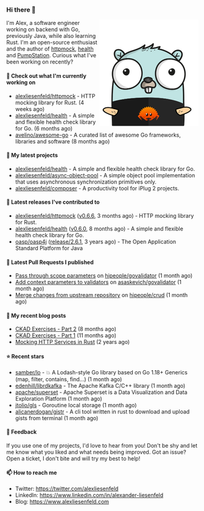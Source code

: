 ### Hi there 👋

<img align="right" src="https://raw.githubusercontent.com/alexliesenfeld/alexliesenfeld/master/assets/gopher.png" width="260">

I'm Alex, a software engineer working on backend with Go, previously Java, while also learning Rust.
I'm an open-source enthusiast and the author of [httpmock](https://github.com/alexliesenfeld/httpmock),
[health](https://github.com/alexliesenfeld/health) and [PumpStation](http://pumpstation-plugin.com). 
Curious what I've been working on recently?

#### 👷 Check out what I'm currently working on

- [alexliesenfeld/httpmock](https://github.com/alexliesenfeld/httpmock) - HTTP mocking library for Rust. (4 weeks ago)
- [alexliesenfeld/health](https://github.com/alexliesenfeld/health) - A simple and flexible health check library for Go. (6 months ago)
- [avelino/awesome-go](https://github.com/avelino/awesome-go) - A curated list of awesome Go frameworks, libraries and software (8 months ago)

#### 🌱 My latest projects

- [alexliesenfeld/health](https://github.com/alexliesenfeld/health) - A simple and flexible health check library for Go.
- [alexliesenfeld/async-object-pool](https://github.com/alexliesenfeld/async-object-pool) - A simple object pool implementation that uses asynchronous synchronization primitives only. 
- [alexliesenfeld/composer](https://github.com/alexliesenfeld/composer) - A productivity tool for iPlug 2 projects.

#### 🔭 Latest releases I've contributed to

- [alexliesenfeld/httpmock](https://github.com/alexliesenfeld/httpmock) ([v0.6.6](https://github.com/alexliesenfeld/httpmock/releases/tag/v0.6.6), 3 months ago) - HTTP mocking library for Rust.
- [alexliesenfeld/health](https://github.com/alexliesenfeld/health) ([v0.6.0](https://github.com/alexliesenfeld/health/releases/tag/v0.6.0), 8 months ago) - A simple and flexible health check library for Go.
- [oasp/oasp4j](https://github.com/oasp/oasp4j) ([release/2.6.1](https://github.com/oasp/oasp4j/releases/tag/release%2F2.6.1), 3 years ago) - The Open Application Standard Platform for Java

#### 🔨 Latest Pull Requests I published

- [Pass through scope parameters](https://github.com/hipeople/govalidator/pull/4) on [hipeople/govalidator](https://github.com/hipeople/govalidator) (1 month ago)
- [Add context parameters to validators](https://github.com/asaskevich/govalidator/pull/473) on [asaskevich/govalidator](https://github.com/asaskevich/govalidator) (1 month ago)
- [Merge changes from upstream repository](https://github.com/hipeople/crud/pull/2) on [hipeople/crud](https://github.com/hipeople/crud) (1 month ago)

#### 📜 My recent blog posts

- [CKAD Exercises - Part 2](https://www.alexliesenfeld.com/posts/ckad-excercises-2/) (8 months ago)
- [CKAD Exercises - Part 1](https://www.alexliesenfeld.com/posts/ckad-excercises-1/) (11 months ago)
- [Mocking HTTP Services in Rust](https://www.alexliesenfeld.com/posts/mocking-http-services-in-rust/) (2 years ago)

#### ⭐ Recent stars

- [samber/lo](https://github.com/samber/lo) - 💥  A Lodash-style Go library based on Go 1.18&#43; Generics (map, filter, contains, find...) (1 month ago)
- [edenhill/librdkafka](https://github.com/edenhill/librdkafka) - The Apache Kafka C/C&#43;&#43; library (1 month ago)
- [apache/superset](https://github.com/apache/superset) - Apache Superset is a Data Visualization and Data Exploration Platform (1 month ago)
- [jtolio/gls](https://github.com/jtolio/gls) - Goroutine local storage (1 month ago)
- [alicanerdogan/gistr](https://github.com/alicanerdogan/gistr) - A cli tool written in rust to download and upload gists from terminal (1 month ago)

#### 💬 Feedback

If you use one of my projects, I'd love to hear from you! Don't be shy and let me know what you liked
and what needs being improved. Got an issue? Open a ticket, I don't bite and will try my best to help!

#### 📫 How to reach me

- Twitter: https://twitter.com/alexliesenfeld
- LinkedIn: https://www.linkedin.com/in/alexander-liesenfeld
- Blog: https://www.alexliesenfeld.com
